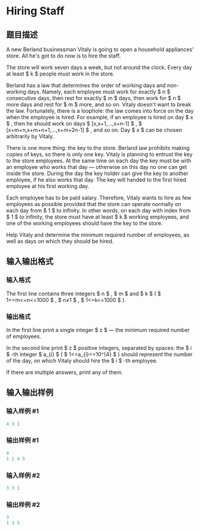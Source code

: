 # Hiring Staff

## 题目描述

A new Berland businessman Vitaly is going to open a household appliances' store. All he's got to do now is to hire the staff.

The store will work seven days a week, but not around the clock. Every day at least $ k $ people must work in the store.

Berland has a law that determines the order of working days and non-working days. Namely, each employee must work for exactly $ n $ consecutive days, then rest for exactly $ m $ days, then work for $ n $ more days and rest for $ m $ more, and so on. Vitaly doesn't want to break the law. Fortunately, there is a loophole: the law comes into force on the day when the employee is hired. For example, if an employee is hired on day $ x $ , then he should work on days $ [x,x+1,...,x+n-1] $ , $ [x+m+n,x+m+n+1,...,x+m+2n-1] $ , and so on. Day $ x $ can be chosen arbitrarily by Vitaly.

There is one more thing: the key to the store. Berland law prohibits making copies of keys, so there is only one key. Vitaly is planning to entrust the key to the store employees. At the same time on each day the key must be with an employee who works that day — otherwise on this day no one can get inside the store. During the day the key holder can give the key to another employee, if he also works that day. The key will handed to the first hired employee at his first working day.

Each employee has to be paid salary. Therefore, Vitaly wants to hire as few employees as possible provided that the store can operate normally on each day from $ 1 $ to infinity. In other words, on each day with index from $ 1 $ to infinity, the store must have at least $ k $ working employees, and one of the working employees should have the key to the store.

Help Vitaly and determine the minimum required number of employees, as well as days on which they should be hired.

## 输入输出格式

### 输入格式

The first line contains three integers $ n $ , $ m $ and $ k $ ( $ 1<=m<=n<=1000 $ , $ n≠1 $ , $ 1<=k<=1000 $ ).

### 输出格式

In the first line print a single integer $ z $ — the minimum required number of employees.

In the second line print $ z $ positive integers, separated by spaces: the $ i $ -th integer $ a_{i} $ ( $ 1<=a_{i}<=10^{4} $ ) should represent the number of the day, on which Vitaly should hire the $ i $ -th employee.

If there are multiple answers, print any of them.

## 输入输出样例

### 输入样例 #1

```cpp
4 3 2

```
### 输出样例 #1

```cpp
4
1 1 4 5
```


### 输入样例 #2

```cpp
3 3 1

```
### 输出样例 #2

```cpp
3
1 3 5
```


